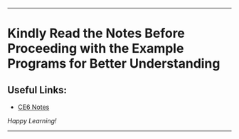 
---

# Kindly Read the Notes Before Proceeding with the Example Programs for Better Understanding

## Useful Links:

- [CE6 Notes](https://github.com/DipsanaRoy/c-extensions/main/tree/CE006_Recursion/CE6_NOTES.md)

*Happy Learning!*

---
